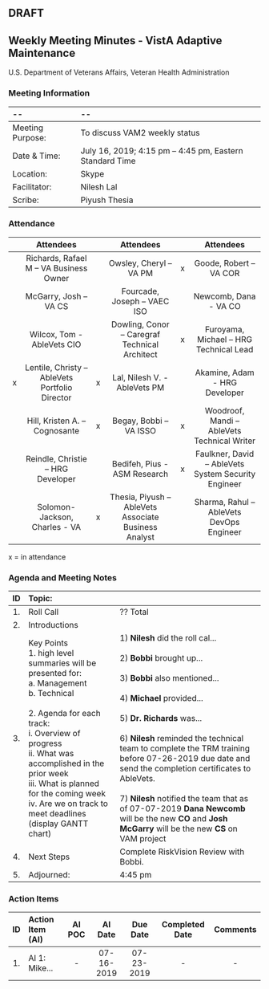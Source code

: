 ## DRAFT

## Weekly Meeting Minutes  - VistA Adaptive Maintenance
U.S. Department of Veterans Affairs, Veteran Health Administration


### Meeting Information
| -- | -- |
|:---|:---|
| Meeting Purpose: | To discuss VAM2 weekly status  |
| Date & Time: | July 16, 2019; 4:15 pm – 4:45 pm, Eastern Standard Time |
| Location:	| Skype | 
| Facilitator:	| Nilesh Lal |
| Scribe: | Piyush Thesia |


### Attendance

|  | Attendees |  | Attendees	|  | Attendees |
|:---:|:---:|:---:|:---:|:---:|:---:|
|  | Richards, Rafael M – VA Business Owner |  | Owsley, Cheryl – VA PM | x | Goode, Robert – VA COR |
|   | McGarry, Josh – VA CS |  | Fourcade, Joseph – VAEC ISO |  | Newcomb, Dana - VA CO | 
|  | Wilcox, Tom - AbleVets CIO |  | Dowling, Conor – Caregraf Technical Architect | x | Furoyama, Michael – HRG Technical Lead | 
| x | Lentile, Christy – AbleVets Portfolio Director | x |  Lal, Nilesh V. - AbleVets PM |  | Akamine, Adam - HRG Developer |
|  | Hill, Kristen A. – Cognosante | x | Begay, Bobbi – VA ISSO  | x | Woodroof, Mandi – AbleVets Technical Writer |
|  | Reindle, Christie – HRG Developer |  | Bedifeh, Pius - ASM Research  | x | Faulkner, David – AbleVets System Security Engineer  |
|  | Solomon-Jackson, Charles - VA | x | Thesia, Piyush – AbleVets Associate Business Analyst | | Sharma, Rahul – AbleVets DevOps Engineer |


x = in attendance


### Agenda and Meeting Notes

| ID | Topic: |  |
|:---:|:---|:---|
| 1. | Roll Call | ?? Total |
| 2. | Introductions |  | 
| 3. | Key Points </br>  1. high level summaries will be presented for:  </br>  a. Management  </br>  b. Technical  </br> </br> 2. Agenda for each track:  </br>  i. Overview of progress  </br> ii. What was accomplished in the prior week </br> iii. What is planned for the coming week </br>  iv.	Are we on track to meet deadlines (display GANTT chart) | 1) **Nilesh** did the roll cal... </br> </br> 2) **Bobbi** brought up... </br> </br>  3) **Bobbi** also mentioned... </br> </br> 4) **Michael** provided... </br> </br> 5) **Dr. Richards** was... </br> </br> 6) **Nilesh** reminded the technical team to complete the TRM training before 07-26-2019 due date and send the completion certificates to AbleVets. </br> </br> 7) **Nilesh** notified the team that as of 07-07-2019 **Dana Newcomb** will be the new **CO** and **Josh McGarry** will be the new **CS** on VAM project | 
| 4. |	Next Steps | Complete RiskVision Review with Bobbi.  |
| 5. | Adjourned: | 4:45 pm |



### Action Items

| ID | Action Item (AI) | AI POC | AI Date | Due Date | Completed Date | Comments |
|:---:|:---|:---:|:---:|:---:|:---:|:---:|
| 1. | AI 1: Mike... | - |  07-16-2019 | 07-23-2019 | - | - |



